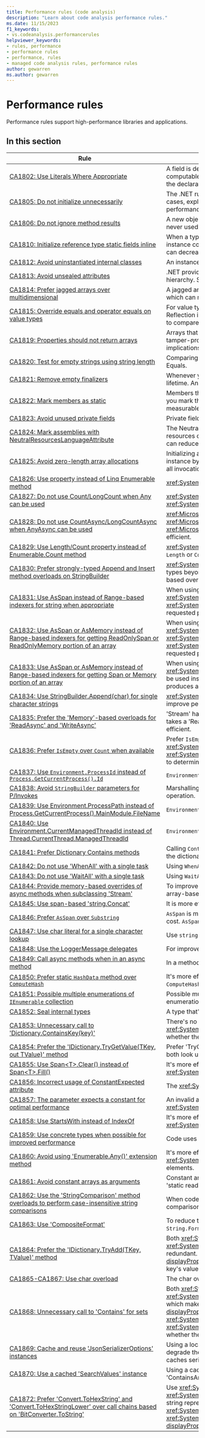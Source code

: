 ```yaml
---
title: Performance rules (code analysis)
description: "Learn about code analysis performance rules."
ms.date: 11/15/2023
f1_keywords:
- vs.codeanalysis.performancerules
helpviewer_keywords:
- rules, performance
- performance rules
- performance, rules
- managed code analysis rules, performance rules
author: gewarren
ms.author: gewarren
---
```

# Performance rules

Performance rules support high-performance libraries and applications.

## In this section

| Rule | Description |
| - | - |
| [CA1802: Use Literals Where Appropriate](ca1802.md) | A field is declared static and read-only (Shared and ReadOnly in Visual Basic), and is initialized with a value that is computable at compile time. Because the value that is assigned to the targeted field is computable at compile time, change the declaration to a const (Const in Visual Basic) field so that the value is computed at compile time instead of at run time. |
| [CA1805: Do not initialize unnecessarily](ca1805.md) | The .NET runtime initializes all fields of reference types to their default values before running the constructor. In most cases, explicitly initializing a field to its default value is redundant, which adds to maintenance costs and may degrade performance (such as with increased assembly size). |
| [CA1806: Do not ignore method results](ca1806.md) | A new object is created but never used, or a method that creates and returns a new string is called and the new string is never used, or a Component Object Model (COM) or P/Invoke method returns an HRESULT or error code that is never used. |
| [CA1810: Initialize reference type static fields inline](ca1810.md) | When a type declares an explicit static constructor, the just-in-time (JIT) compiler adds a check to each static method and instance constructor of the type to make sure that the static constructor was previously called. Static constructor checks can decrease performance. |
| [CA1812: Avoid uninstantiated internal classes](ca1812.md) | An instance of an assembly-level type is not created by code in the assembly. |
| [CA1813: Avoid unsealed attributes](ca1813.md) | .NET provides methods for retrieving custom attributes. By default, these methods search the attribute inheritance hierarchy. Sealing the attribute eliminates the search through the inheritance hierarchy and can improve performance. |
| [CA1814: Prefer jagged arrays over multidimensional](ca1814.md) | A jagged array is an array whose elements are arrays. The arrays that make up the elements can be of different sizes, which can result in less wasted space for some sets of data. |
| [CA1815: Override equals and operator equals on value types](ca1815.md) | For value types, the inherited implementation of Equals uses the Reflection library and compares the contents of all fields. Reflection is computationally expensive, and comparing every field for equality might be unnecessary. If you expect users to compare or sort instances, or to use instances as hash table keys, your value type should implement Equals. |
| [CA1819: Properties should not return arrays](ca1819.md) | Arrays that are returned by properties are not write-protected, even if the property is read-only. To keep the array tamper-proof, the property must return a copy of the array. Typically, users will not understand the adverse performance implications of calling such a property. |
| [CA1820: Test for empty strings using string length](ca1820.md) | Comparing strings by using the String.Length property or the String.IsNullOrEmpty method is significantly faster than using Equals. |
| [CA1821: Remove empty finalizers](ca1821.md) | Whenever you can, avoid finalizers because of the additional performance overhead that is involved in tracking object lifetime. An empty finalizer incurs added overhead without any benefit. |
| [CA1822: Mark members as static](ca1822.md) | Members that do not access instance data or call instance methods can be marked as static (Shared in Visual Basic). After you mark the methods as static, the compiler will emit nonvirtual call sites to these members. This can give you a measurable performance gain for performance-sensitive code. |
| [CA1823: Avoid unused private fields](ca1823.md) | Private fields were detected that do not appear to be accessed in the assembly. |
| [CA1824: Mark assemblies with NeutralResourcesLanguageAttribute](ca1824.md) | The NeutralResourcesLanguage attribute informs the Resource Manager of the language that was used to display the resources of a neutral culture for an assembly. This improves lookup performance for the first resource that you load and can reduce your working set. |
| [CA1825: Avoid zero-length array allocations](ca1825.md) | Initializing a zero-length array leads to unnecessary memory allocation. Instead, use the statically allocated empty array instance by calling <xref:System.Array.Empty%2A?displayProperty=nameWithType>. The memory allocation is shared across all invocations of this method. |
| [CA1826: Use property instead of Linq Enumerable method](ca1826.md) | <xref:System.Linq.Enumerable> LINQ method was used on a type that supports an equivalent, more efficient property. |
| [CA1827: Do not use Count/LongCount when Any can be used](ca1827.md) | <xref:System.Linq.Enumerable.Count%2A> or <xref:System.Linq.Enumerable.LongCount%2A> method was used where <xref:System.Linq.Enumerable.Any%2A> method would be more efficient. |
| [CA1828: Do not use CountAsync/LongCountAsync when AnyAsync can be used](ca1828.md) | <xref:Microsoft.EntityFrameworkCore.EntityFrameworkQueryableExtensions.CountAsync%2A> or <xref:Microsoft.EntityFrameworkCore.EntityFrameworkQueryableExtensions.LongCountAsync%2A> method was used where <xref:Microsoft.EntityFrameworkCore.EntityFrameworkQueryableExtensions.AnyAsync%2A> method would be more efficient. |
| [CA1829: Use Length/Count property instead of Enumerable.Count method](ca1829.md) | <xref:System.Linq.Enumerable.Count%2A> LINQ method was used on a type that supports an equivalent, more efficient `Length` or `Count` property. |
| [CA1830: Prefer strongly-typed Append and Insert method overloads on StringBuilder](ca1830.md) | <xref:System.Text.StringBuilder.Append%2A> and <xref:System.Text.StringBuilder.Insert%2A> provide overloads for multiple types beyond System.String.  When possible, prefer the strongly-typed overloads over using ToString() and the string-based overload. |
| [CA1831: Use AsSpan instead of Range-based indexers for string when appropriate](ca1831.md) | When using a range-indexer on a string and implicitly assigning the value to a ReadOnlySpan&lt;char&gt; type, the method <xref:System.String.Substring%2A?#System_String_Substring_System_Int32_System_Int32_> will be used instead of <xref:System.Span%601.Slice%2A?#System_Span_1_Slice_System_Int32_System_Int32_>, which produces a copy of requested portion of the string. |
| [CA1832: Use AsSpan or AsMemory instead of Range-based indexers for getting ReadOnlySpan or ReadOnlyMemory portion of an array](ca1832.md) | When using a range-indexer on an array and implicitly assigning the value to a <xref:System.ReadOnlySpan%601> or <xref:System.ReadOnlyMemory%601> type, the method <xref:System.Runtime.CompilerServices.RuntimeHelpers.GetSubArray%2A> will be used instead of <xref:System.Span%601.Slice%2A?#System_Span_1_Slice_System_Int32_System_Int32_>, which produces a copy of requested portion of the array. |
| [CA1833: Use AsSpan or AsMemory instead of Range-based indexers for getting Span or Memory portion of an array](ca1833.md) | When using a range-indexer on an array and implicitly assigning the value to a <xref:System.Span%601> or <xref:System.Memory%601> type, the method <xref:System.Runtime.CompilerServices.RuntimeHelpers.GetSubArray%2A> will be used instead of <xref:System.Span%601.Slice%2A?#System_Span_1_Slice_System_Int32_System_Int32_>, which produces a copy of requested portion of the array. |
| [CA1834: Use StringBuilder.Append(char) for single character strings](ca1834.md) | <xref:System.Text.StringBuilder> has an `Append` overload that takes a `char` as its argument. Prefer calling the `char` overload to improve performance. |
| [CA1835: Prefer the 'Memory'-based overloads for 'ReadAsync' and 'WriteAsync'](ca1835.md) | 'Stream' has a 'ReadAsync' overload that takes a 'Memory&lt;Byte&gt;' as the first argument, and a 'WriteAsync' overload that takes a 'ReadOnlyMemory&lt;Byte&gt;' as the first argument. Prefer calling the memory based overloads, which are more efficient. |
| [CA1836: Prefer `IsEmpty` over `Count` when available](ca1836.md) | Prefer `IsEmpty` property that is more efficient than `Count`, `Length`, <xref:System.Linq.Enumerable.Count%60%601%28System.Collections.Generic.IEnumerable%7B%60%600%7D%29> or <xref:System.Linq.Enumerable.LongCount%60%601%28System.Collections.Generic.IEnumerable%7B%60%600%7D%29> to determine whether the object contains or not any items. |
| [CA1837: Use `Environment.ProcessId` instead of `Process.GetCurrentProcess().Id`](ca1837.md) | `Environment.ProcessId` is simpler and faster than `Process.GetCurrentProcess().Id`. |
| [CA1838: Avoid `StringBuilder` parameters for P/Invokes](ca1838.md) | Marshalling of `StringBuilder` always creates a native buffer copy, resulting in multiple allocations for one marshalling operation. |
| [CA1839: Use Environment.ProcessPath instead of Process.GetCurrentProcess().MainModule.FileName](ca1839.md) | `Environment.ProcessPath` is simpler and faster than `Process.GetCurrentProcess().MainModule.FileName`. |
| [CA1840: Use Environment.CurrentManagedThreadId instead of Thread.CurrentThread.ManagedThreadId](ca1840.md) | `Environment.CurrentManagedThreadId` is more compact and efficient than `Thread.CurrentThread.ManagedThreadId`. |
| [CA1841: Prefer Dictionary Contains methods](ca1841.md) | Calling `Contains` on the `Keys` or `Values` collection may often be more expensive than calling `ContainsKey` or `ContainsValue` on the dictionary itself. |
| [CA1842: Do not use 'WhenAll' with a single task](ca1842.md) | Using `WhenAll` with a single task may result in performance loss. Await or return the task instead. |
| [CA1843: Do not use 'WaitAll' with a single task](ca1843.md) | Using `WaitAll` with a single task may result in performance loss. Await or return the task instead. |
| [CA1844: Provide memory-based overrides of async methods when subclassing 'Stream'](ca1844.md) | To improve performance, override the memory-based async methods when subclassing 'Stream'. Then implement the array-based methods in terms of the memory-based methods. |
| [CA1845: Use span-based 'string.Concat'](ca1845.md) | It is more efficient to use `AsSpan` and `string.Concat`, instead of `Substring` and a concatenation operator. |
| [CA1846: Prefer `AsSpan` over `Substring`](ca1846.md) | `AsSpan` is more efficient than `Substring`. `Substring` performs an O(n) string copy, while `AsSpan` does not and has a constant cost. `AsSpan` also does not perform any heap allocations. |
| [CA1847: Use char literal for a single character lookup](ca1847.md) | Use `string.Contains(char)` instead of `string.Contains(string)` when searching for a single character. |
| [CA1848: Use the LoggerMessage delegates](ca1848.md) | For improved performance, use the `LoggerMessage` delegates. |
| [CA1849: Call async methods when in an async method](ca1849.md) | In a method which is already asynchronous, calls to other methods should be to their async versions, where they exist. |
| [CA1850: Prefer static `HashData` method over `ComputeHash`](ca1850.md) | It's more efficient to use the static `HashData` method over creating and managing a `HashAlgorithm` instance to call `ComputeHash`. |
| [CA1851: Possible multiple enumerations of `IEnumerable` collection](ca1851.md) | Possible multiple enumerations of `IEnumerable` collection. Consider using an implementation that avoids multiple enumerations. |
| [CA1852: Seal internal types](ca1852.md) | A type that's not accessible outside its assembly and has no subtypes within its containing assembly is not sealed. |
| [CA1853: Unnecessary call to 'Dictionary.ContainsKey(key)'](ca1853.md) | There's no need to guard `Dictionary.Remove(key)` with `Dictionary.ContainsKey(key)`. <xref:System.Collections.Generic.Dictionary%602.Remove(%600)?displayProperty=nameWithType> already checks whether the key exists and doesn't throw if it doesn't exist. |
| [CA1854: Prefer the 'IDictionary.TryGetValue(TKey, out TValue)' method](ca1854.md) | Prefer 'TryGetValue' over a Dictionary indexer access guarded by a 'ContainsKey' check. 'ContainsKey' and the indexer both look up the key, so using 'TryGetValue' avoids the extra lookup. |
| [CA1855: Use Span\<T>.Clear() instead of Span\<T>.Fill()](ca1855.md) | It's more efficient to call <xref:System.Span%601.Clear?displayProperty=nameWithType> than to call <xref:System.Span%601.Fill(%600)?displayProperty=nameWithType> to fill the elements of the span with a default value. |
| [CA1856: Incorrect usage of ConstantExpected attribute](ca1856.md) | The <xref:System.Diagnostics.CodeAnalysis.ConstantExpectedAttribute> attribute is not applied correctly on a parameter. |
| [CA1857: The parameter expects a constant for optimal performance](ca1857.md) | An invalid argument is passed to a parameter that's annotated with <xref:System.Diagnostics.CodeAnalysis.ConstantExpectedAttribute>. |
| [CA1858: Use StartsWith instead of IndexOf](ca1858.md) | It's more efficient to call <xref:System.String.StartsWith%2A?displayProperty=nameWithType> than to call <xref:System.String.IndexOf%2A?displayProperty=nameWithType> to check whether a string starts with a given prefix. |
| [CA1859: Use concrete types when possible for improved performance](ca1859.md) | Code uses interface types or abstract types, leading to unnecessary interface calls or virtual calls. |
| [CA1860: Avoid using 'Enumerable.Any()' extension method](ca1860.md) | It's more efficient and clearer to use `Length`, `Count`, or `IsEmpty` (if possible) than to call <xref:System.Linq.Enumerable.Any%2A?displayProperty=nameWithType> to determine whether a collection type has any elements. |
| [CA1861: Avoid constant arrays as arguments](ca1861.md) | Constant arrays passed as arguments are not reused which implies a performance overhead. Consider extracting them to 'static readonly' fields to improve performance. |
| [CA1862: Use the 'StringComparison' method overloads to perform case-insensitive string comparisons](ca1862.md) | When code calls <xref:System.String.ToLower> or <xref:System.String.ToUpper> to perform a case-insensitive string comparison, an unnecessary allocation is performed. |
| [CA1863: Use 'CompositeFormat'](ca1863.md) | To reduce the formatting cost, cache and use a <xref:System.Text.CompositeFormat> instance as the argument to `String.Format` or `StringBuilder.AppendFormat`. |
| [CA1864: Prefer the 'IDictionary.TryAdd(TKey, TValue)' method](ca1864.md) | Both <xref:System.Collections.Generic.Dictionary%602.ContainsKey(%600)?displayProperty=nameWithType> and <xref:System.Collections.Generic.Dictionary%602.Add%2A?displayProperty=nameWithType> perform a lookup, which is redundant. It's is more efficient to call <xref:System.Collections.Generic.Dictionary%602.TryAdd%2A?displayProperty=nameWithType>, which returns a `bool` indicating if the value was added or not. `TryAdd` doesn't overwrite the key's value if the key is already present. |
| [CA1865-CA1867: Use char overload](ca1865-ca1867.md) | The char overload is a better performing overload for a string with a single char. |
| [CA1868: Unnecessary call to 'Contains' for sets](ca1868.md) | Both <xref:System.Collections.Generic.ISet%601.Add(%600)?displayProperty=nameWithType> and <xref:System.Collections.Generic.ICollection%601.Remove(%600)?displayProperty=nameWithType> perform a lookup, which makes it redundant to call <xref:System.Collections.Generic.ICollection%601.Contains(%600)?displayProperty=nameWithType> beforehand. It's more efficient to call <xref:System.Collections.Generic.ISet%601.Add(%600)> or <xref:System.Collections.Generic.ICollection%601.Remove(%600)> directly, which returns a Boolean value indicating whether the item was added or removed. |
| [CA1869: Cache and reuse 'JsonSerializerOptions' instances](ca1869.md) | Using a local instance of <xref:System.Text.Json.JsonSerializerOptions> for serialization or deserialization can substantially degrade the performance of your application if your code executes multiple times, since System.Text.Json internally caches serialization-related metadata into the provided instance. |
| [CA1870: Use a cached 'SearchValues' instance](ca1870.md) | Using a cached  <xref:System.Buffers.SearchValues%601> instance is more efficient than passing values to 'IndexOfAny' or 'ContainsAny' directly. |
| [CA1872: Prefer 'Convert.ToHexString' and 'Convert.ToHexStringLower' over call chains based on 'BitConverter.ToString'](ca1872.md) | Use <xref:System.Convert.ToHexString%2A?displayProperty=nameWithType> or <xref:System.Convert.ToHexStringLower%2A?displayProperty=nameWithType> when encoding bytes to a hexadecimal string representation. These methods are more efficient and allocation-friendly than using <xref:System.BitConverter.ToString%2A?displayProperty=nameWithType> in combination with <xref:System.String.Replace%2A?displayProperty=nameWithType> to replace dashes and <xref:System.String.ToLower%2A?displayProperty=nameWithType>. |
